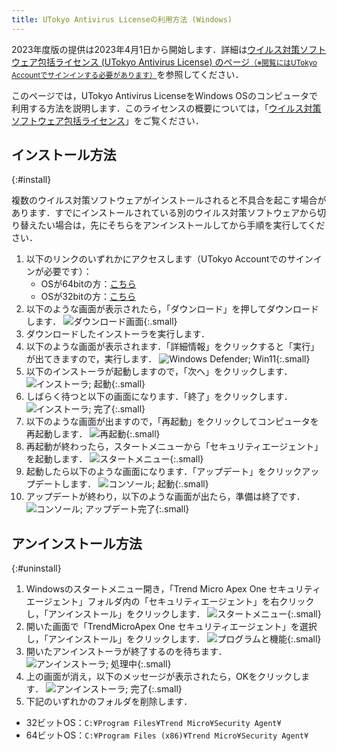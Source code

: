 ```yaml
---
title: UTokyo Antivirus Licenseの利用方法 (Windows)
---
```


<div class="box--alert">
2023年度版の提供は2023年4月1日から開始します．詳細は<a href="https://univtokyo.sharepoint.com/:u:/s/antivirus/EZ3Qvmj4LLROlck10EyiwBsBts0PVpjPCZ_qgF6YLJ3ULA">ウイルス対策ソフトウェア包括ライセンス (UTokyo Antivirus License) のページ<small>（※閲覧にはUTokyo Accountでサインインする必要があります）</small></a>を参照してください．
</div>

このページでは，UTokyo Antivirus LicenseをWindows OSのコンピュータで利用する方法を説明します．このライセンスの概要については，「[ウイルス対策ソフトウェア包括ライセンス](..)」をご覧ください．

## インストール方法
{:#install}

複数のウイルス対策ソフトウェアがインストールされると不具合を起こす場合があります．すでにインストールされている別のウイルス対策ソフトウェアから切り替えたい場合は，先にそちらをアンインストールしてから手順を実行してください．

1. 以下のリンクのいずれかにアクセスします（UTokyo Accountでのサインインが必要です）：
    * OSが64bitの方：[こちら](https://univtokyo.sharepoint.com/:u:/s/antivirus/EZGMnsqLZgFGr5_6nzxbv9MBoFN4X4A4-Q5MBEKMqHOZBg)
    * OSが32bitの方：[こちら](https://univtokyo.sharepoint.com/:u:/s/antivirus/EfPjx719Te5BjSbDxxx4OgwB4oZXtrD13r3gT-s0sqCpoA)
1. 以下のような画面が表示されたら，「ダウンロード」を押してダウンロードします． ![ダウンロード画面](i_1_download.png){:.small}
1. ダウンロードしたインストーラを実行します．
1. 以下のような画面が表示されます．「詳細情報」をクリックすると「実行」が出てきますので，実行します．
![Windows Defender; Win11](i_2_defender.png){:.small}
1. 以下のインストーラが起動しますので，「次へ」をクリックします．
![インストーラ; 起動](i_3_installer_start.png){:.small}
1. しばらく待つと以下の画面になります．「終了」をクリックします．
![インストーラ; 完了](i_4_installer_end.png){:.small}
1. 以下のような画面が出ますので，「再起動」をクリックしてコンピュータを再起動します．
![再起動](i_5_restart.png){:.small}
1. 再起動が終わったら，スタートメニューから「セキュリティエージェント」を起動します．
![スタートメニュー](i_6_start_menu.png){:.small}
1. 起動したら以下のような画面になります．「アップデート」をクリックアップデートします．
![コンソール; 起動](i_7_console_start.png){:.small}
1. アップデートが終わり，以下のような画面が出たら，準備は終了です．
![コンソール; アップデート完了](i_8_console_end.png){:.small}

## アンインストール方法
{:#uninstall}

1. Windowsのスタートメニュー開き，「Trend Micro Apex One セキュリティエージェント」フォルダ内の「セキュリティエージェント」を右クリックし，「アンインストール」をクリックします．
![スタートメニュー](un_1_startmenu.png){:.small}
1. 開いた画面で「TrendMicroApex One セキュリティエージェント」を選択し，「アンインストール」をクリックします．
![プログラムと機能](un_2_programs.png){:.small}
1. 開いたアンインストーラが終了するのを待ちます．
![アンインストーラ; 処理中](un_3_processing.png){:.small}
1. 上の画面が消え，以下のメッセージが表示されたら，OKをクリックします．
![アンインストーラ; 完了](un_4_end.png){:.small}
1. 下記のいずれかのフォルダを削除します．
  * 32ビットOS：`C:¥Program Files¥Trend Micro¥Security Agent¥`
  * 64ビットOS：`C:¥Program Files (x86)¥Trend Micro¥Security Agent¥`
